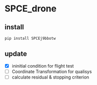 # SPCE_drone


## install
```bash
pip install SPCEj9bbotw
```

## update
- [x] ininitial condition for flight test
- [ ] Coordinate Transformation for qualisys
- [ ] calculate residual & stopping criterion
